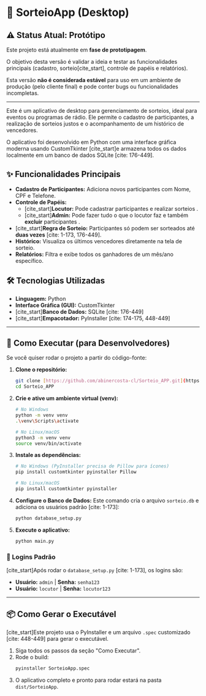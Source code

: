 # 🎁 SorteioApp (Desktop)

## ⚠️ Status Atual: Protótipo

Este projeto está atualmente em **fase de prototipagem**.

O objetivo desta versão é validar a ideia e testar as funcionalidades principais (cadastro, sorteio[cite_start], controle de papéis  e relatórios).

Esta versão **não é considerada estável** para uso em um ambiente de produção (pelo cliente final) e pode conter bugs ou funcionalidades incompletas.

---

Este é um aplicativo de desktop para gerenciamento de sorteios, ideal para eventos ou programas de rádio. Ele permite o cadastro de participantes, a realização de sorteios justos e o acompanhamento de um histórico de vencedores.

O aplicativo foi desenvolvido em Python com uma interface gráfica moderna usando CustomTkinter [cite_start]e armazena todos os dados localmente em um banco de dados SQLite [cite: 176-449].

## ✨ Funcionalidades Principais

* **Cadastro de Participantes:** Adiciona novos participantes com Nome, CPF e Telefone.
* **Controle de Papéis:**
    * [cite_start]**Locutor:** Pode cadastrar participantes e realizar sorteios .
    * [cite_start]**Admin:** Pode fazer tudo o que o locutor faz e também **excluir** participantes .
* [cite_start]**Regra de Sorteio:** Participantes só podem ser sorteados até **duas vezes** [cite: 1-173, 176-449].
* **Histórico:** Visualiza os últimos vencedores diretamente na tela de sorteio.
* **Relatórios:** Filtra e exibe todos os ganhadores de um mês/ano específico.

## 🛠️ Tecnologias Utilizadas

* **Linguagem:** Python
* **Interface Gráfica (GUI):** CustomTkinter
* [cite_start]**Banco de Dados:** SQLite [cite: 176-449]
* [cite_start]**Empacotador:** PyInstaller [cite: 174-175, 448-449]

---

## 🚀 Como Executar (para Desenvolvedores)

Se você quiser rodar o projeto a partir do código-fonte:

1.  **Clone o repositório:**
    ```bash
    git clone [https://github.com/abinercosta-cl/Sorteio_APP.git](https://github.com/abinercosta-cl/Sorteio_APP.git)
    cd Sorteio_APP
    ```

2.  **Crie e ative um ambiente virtual (venv):**
    ```bash
    # No Windows
    python -m venv venv
    .\venv\Scripts\activate

    # No Linux/macOS
    python3 -m venv venv
    source venv/bin/activate
    ```

3.  **Instale as dependências:**
    ```bash
    # No Windows (PyInstaller precisa de Pillow para ícones)
    pip install customtkinter pyinstaller Pillow
    
    # No Linux/macOS
    pip install customtkinter pyinstaller
    ```

4.  **Configure o Banco de Dados:**
    Este comando cria o arquivo `sorteio.db` e adiciona os usuários padrão [cite: 1-173]:
    ```bash
    python database_setup.py
    ```

5.  **Execute o aplicativo:**
    ```bash
    python main.py
    ```

### 🔑 Logins Padrão

[cite_start]Após rodar o `database_setup.py` [cite: 1-173], os logins são:
* **Usuário:** `admin` | **Senha:** `senha123`
* **Usuário:** `locutor` | **Senha:** `locutor123`

---

## 📦 Como Gerar o Executável

[cite_start]Este projeto usa o PyInstaller e um arquivo `.spec` customizado [cite: 448-449] para gerar o executável.

1.  Siga todos os passos da seção "Como Executar".
2.  Rode o build:
    ```bash
    pyinstaller SorteioApp.spec
    ```
3.  O aplicativo completo e pronto para rodar estará na pasta `dist/SorteioApp`.
